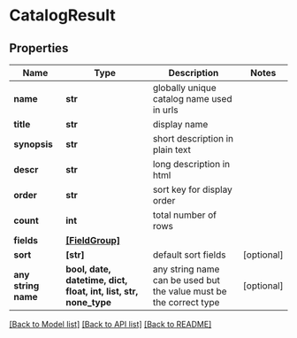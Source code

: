 # CatalogResult


## Properties
Name | Type | Description | Notes
------------ | ------------- | ------------- | -------------
**name** | **str** | globally unique catalog name used in urls | 
**title** | **str** | display name | 
**synopsis** | **str** | short description in plain text | 
**descr** | **str** | long description in html | 
**order** | **str** | sort key for display order | 
**count** | **int** | total number of rows | 
**fields** | [**[FieldGroup]**](FieldGroup.md) |  | 
**sort** | **[str]** | default sort fields | [optional] 
**any string name** | **bool, date, datetime, dict, float, int, list, str, none_type** | any string name can be used but the value must be the correct type | [optional]

[[Back to Model list]](../README.md#documentation-for-models) [[Back to API list]](../README.md#documentation-for-api-endpoints) [[Back to README]](../README.md)


